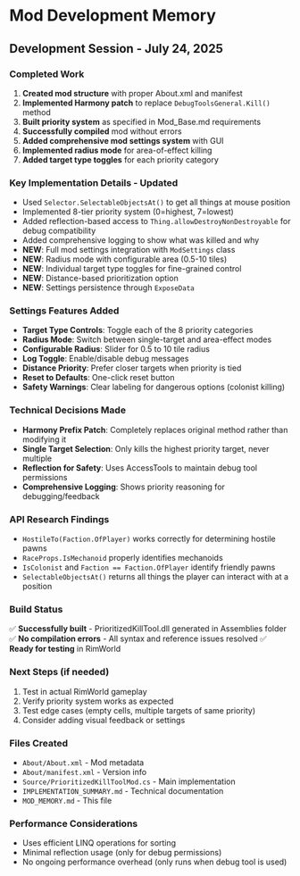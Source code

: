 # Mod Development Memory

## Development Session - July 24, 2025

### Completed Work
1. **Created mod structure** with proper About.xml and manifest
2. **Implemented Harmony patch** to replace `DebugToolsGeneral.Kill()` method
3. **Built priority system** as specified in Mod_Base.md requirements
4. **Successfully compiled** mod without errors
5. **Added comprehensive mod settings system** with GUI
6. **Implemented radius mode** for area-of-effect killing
7. **Added target type toggles** for each priority category

### Key Implementation Details - Updated
- Used `Selector.SelectableObjectsAt()` to get all things at mouse position
- Implemented 8-tier priority system (0=highest, 7=lowest)
- Added reflection-based access to `Thing.allowDestroyNonDestroyable` for debug compatibility
- Added comprehensive logging to show what was killed and why
- **NEW**: Full mod settings integration with `ModSettings` class
- **NEW**: Radius mode with configurable area (0.5-10 tiles)
- **NEW**: Individual target type toggles for fine-grained control
- **NEW**: Distance-based prioritization option
- **NEW**: Settings persistence through `ExposeData`

### Settings Features Added
- **Target Type Controls**: Toggle each of the 8 priority categories
- **Radius Mode**: Switch between single-target and area-effect modes
- **Configurable Radius**: Slider for 0.5 to 10 tile radius
- **Log Toggle**: Enable/disable debug messages
- **Distance Priority**: Prefer closer targets when priority is tied
- **Reset to Defaults**: One-click reset button
- **Safety Warnings**: Clear labeling for dangerous options (colonist killing)

### Technical Decisions Made
- **Harmony Prefix Patch**: Completely replaces original method rather than modifying it
- **Single Target Selection**: Only kills the highest priority target, never multiple
- **Reflection for Safety**: Uses AccessTools to maintain debug tool permissions
- **Comprehensive Logging**: Shows priority reasoning for debugging/feedback

### API Research Findings
- `HostileTo(Faction.OfPlayer)` works correctly for determining hostile pawns
- `RaceProps.IsMechanoid` properly identifies mechanoids
- `IsColonist` and `Faction == Faction.OfPlayer` identify friendly pawns
- `SelectableObjectsAt()` returns all things the player can interact with at a position

### Build Status
✅ **Successfully built** - PrioritizedKillTool.dll generated in Assemblies folder
✅ **No compilation errors** - All syntax and reference issues resolved
✅ **Ready for testing** in RimWorld

### Next Steps (if needed)
1. Test in actual RimWorld gameplay
2. Verify priority system works as expected
3. Test edge cases (empty cells, multiple targets of same priority)
4. Consider adding visual feedback or settings

### Files Created
- `About/About.xml` - Mod metadata
- `About/manifest.xml` - Version info  
- `Source/PrioritizedKillToolMod.cs` - Main implementation
- `IMPLEMENTATION_SUMMARY.md` - Technical documentation
- `MOD_MEMORY.md` - This file

### Performance Considerations
- Uses efficient LINQ operations for sorting
- Minimal reflection usage (only for debug permissions)
- No ongoing performance overhead (only runs when debug tool is used)
